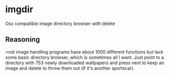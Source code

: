 # imgdir
Osx compatible image directory browser with delete

## Reasoning
<ost image handling programs have about 1000 different functions but lack some basic directory browser, which is sometimes all I want. Just point to a directory with 753 newly downloaded wallpapers and press next to keep an image and delete to throw them out (if it's another sportscar).
